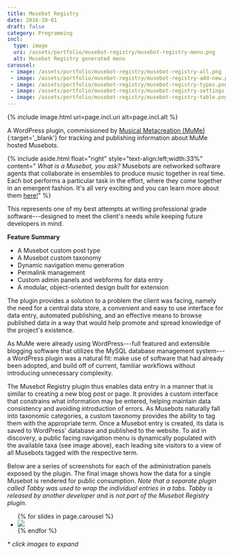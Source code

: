 ```yaml
---
title: Musebot Registry
date: 2016-10-01
draft: false
category: Programming
incl:
  type: image
  uri: /assets/portfolio/musebot-registry/musebot-registry-menu.png
  alt: Musebot Registry generated menu
carousel:
 - image: /assets/portfolio/musebot-registry/musebot-registry-all.png
 - image: /assets/portfolio/musebot-registry/musebot-registry-add-new.png
 - image: /assets/portfolio/musebot-registry/musebot-registry-types.png
 - image: /assets/portfolio/musebot-registry/musebot-registry-settings.png
 - image: /assets/portfolio/musebot-registry/musebot-registry-table.png
---
```


{%
    include image.html
    uri=page.incl.uri
    alt=page.incl.alt
%}

A WordPress plugin, commissioned by [Musical Metacreation (MuMe)](http://musicalmetacreation.org/){:target='_blank'} for tracking and publishing information about MuMe hosted Musebots.<!--more-->

{%
    include aside.html
    float="right"
    style="text-align:left;width:33%"
    content="
    <em>What is a Musebot, you ask?</em> Musebots are networked software agents that collaborate in ensembles to produce music together in real time. Each bot performs a particular task in the effort, where they come together in an emergent fashion. It's all very exciting and you can learn more about them <a href='http://musicalmetacreation.org/musebots/' target='_blank'>here!</a>"
%}

This represents one of my best attempts at writing professional grade software---designed to meet the client's needs while keeping future developers in mind.

**Feature Summary**

- A Musebot custom post type
- A Musebot custom taxonomy
- Dynamic navigation menu generation
- Permalink management
- Custom admin panels and webforms for data entry
- A modular, object-oriented design built for extension

The plugin provides a solution to a problem the client was facing, namely the need for a central data store, a convenient and easy to use interface for data entry, automated publishing, and an effective means to browse published data in a way that would help promote and spread knowledge of the project's existence.

As MuMe were already using WordPress---full featured and extensible blogging software that utilizes the MySQL database management system---a WordPress plugin was a natural fit: make use of software that had already been adopted, and build off of current, familiar workflows without introducing unnecessary complexity.

The Musebot Registry plugin thus enables data entry in a manner that is similar to creating a new blog post or page. It provides a custom interface that constrains what information may be entered, helping maintain data consistency and avoiding introduction of errors. As Musebots naturally fall into taxonomic categories, a custom taxonomy provides the ability to tag them with the appropriate term. Once a Musebot entry is created, its data is saved to WordPress' database and published to the website. To aid in discovery, a public facing navigation menu is dynamically populated with the available taxa (see image above), each leading site visitors to a view of all Musebots tagged with the respective term.

Below are a series of screenshots for each of the administration panels exposed by the plugin. The final image shows how the data for a single Musebot is rendered for public consumption. *Note that a separate plugin called Tabby was used to wrap the individual entries in a tabs. Tabby is released by another developer and is not part of the Musebot Registry plugin.*

<div class="flexslider-container">
    <div class="flexslider">
      <ul class="slides">
        {% for slides in page.carousel %}
        <li data-thumb="{{ slides.image }}">
            <div class="slider-image">
                <a href="{{ slides.image }}" target="_blank"><img src="{{ slides.image }}"></a>
            </div>
        </li>
        {% endfor %}
      </ul>
    </div>
    <span><em>* click images to expand</em></span>
</div>
